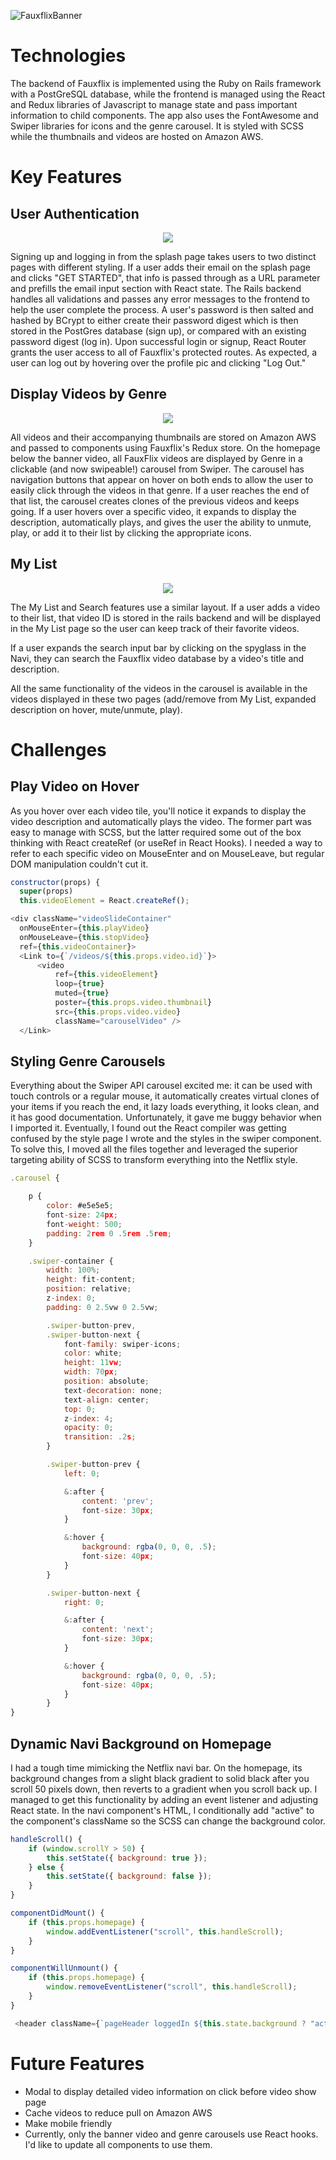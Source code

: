 ![FauxflixBanner](extra_media/splash.png)


# Technologies

The backend of Fauxflix is implemented using the Ruby on Rails framework with a PostGreSQL database, while the frontend is managed using the React and Redux libraries of Javascript to manage state and pass important information to child components. The app also uses the FontAwesome and Swiper libraries for icons and the genre carousel. It is styled with SCSS while the thumbnails and videos are hosted on Amazon AWS.

# Key Features

## User Authentication

<p align="center">
  <img src="extra_media/user_auth.gif">
</p>

Signing up and logging in from the splash page takes users to two distinct pages with different styling. If a user adds their email on the splash page and clicks "GET STARTED", that info is passed through as a URL parameter and prefills the email input section with React state. The Rails backend handles all validations and passes any error messages to the frontend to help the user complete the process. A user's password is then salted and hashed by BCrypt to either create their password digest which is then stored in the PostGres database (sign up), or compared with an existing password digest (log in). Upon successful login or signup, React Router grants the user access to all of Fauxflix's protected routes. As expected, a user can log out by hovering over the profile pic and clicking "Log Out."

## Display Videos by Genre

<p align="center">
  <img src="extra_media/carousel_demo.gif">
</p>

All videos and their accompanying thumbnails are stored on Amazon AWS and passed to components using Fauxflix's Redux store. On the homepage below the banner video, all FauxFlix videos are displayed by Genre in a clickable (and now swipeable!) carousel from Swiper. The carousel has navigation buttons that appear on hover on both ends to allow the user to easily click through the videos in that genre. If a user reaches the end of that list, the carousel creates clones of the previous videos and keeps going. If a user hovers over a specific video, it expands to display the description, automatically plays, and gives the user the ability to unmute, play, or add it to their list by clicking the appropriate icons.

## My List

<p align="center">
  <img src="extra_media/list_demo.gif">
</p>

The My List and Search features use a similar layout. If a user adds a video to their list, that video ID is stored in the rails backend and will be displayed in the My List page so the user can keep track of their favorite videos.

If a user expands the search input bar by clicking on the spyglass in the Navi, they can search the Fauxflix video database by a video's title and description.

All the same functionality of the videos in the carousel is available in the videos displayed in these two pages (add/remove from My List, expanded description on hover, mute/unmute, play).

# Challenges

## Play Video on Hover

As you hover over each video tile, you'll notice it expands to display the video description and automatically plays the video. The former part was easy to manage with SCSS, but the latter required some out of the box thinking with React createRef (or useRef in React Hooks). I needed a way to refer to each specific video on MouseEnter and on MouseLeave, but regular DOM manipulation couldn't cut it.

```JavaScript
constructor(props) {
  super(props)
  this.videoElement = React.createRef();
```

```JavaScript
<div className="videoSlideContainer"
  onMouseEnter={this.playVideo}
  onMouseLeave={this.stopVideo}
  ref={this.videoContainer}>
  <Link to={`/videos/${this.props.video.id}`}>
      <video
          ref={this.videoElement}
          loop={true}
          muted={true}
          poster={this.props.video.thumbnail}
          src={this.props.video.video}
          className="carouselVideo" />
  </Link>
```

## Styling Genre Carousels

Everything about the Swiper API carousel excited me: it can be used with touch controls or a regular mouse, it automatically creates virtual clones of your items if you reach the end, it lazy loads everything, it looks clean, and it has good documentation. Unfortunately, it gave me buggy behavior when I imported it. Eventually, I found out the React compiler was getting confused by the style page I wrote and the styles in the swiper component. To solve this, I moved all the files together and leveraged the superior targeting ability of SCSS to transform everything into the Netflix style.

```JavaScript
.carousel {

    p {
        color: #e5e5e5;
        font-size: 24px;
        font-weight: 500;
        padding: 2rem 0 .5rem .5rem;
    }

    .swiper-container {
        width: 100%;
        height: fit-content;
        position: relative;
        z-index: 0;
        padding: 0 2.5vw 0 2.5vw;

        .swiper-button-prev,
        .swiper-button-next {
            font-family: swiper-icons;
            color: white;
            height: 11vw;
            width: 70px;
            position: absolute;
            text-decoration: none;
            text-align: center;
            top: 0;
            z-index: 4;
            opacity: 0;
            transition: .2s;
        }

        .swiper-button-prev {
            left: 0;

            &:after {
                content: 'prev';
                font-size: 30px;
            }

            &:hover {
                background: rgba(0, 0, 0, .5);
                font-size: 40px;
            }
        }

        .swiper-button-next {
            right: 0;

            &:after {
                content: 'next';
                font-size: 30px;
            }

            &:hover {
                background: rgba(0, 0, 0, .5);
                font-size: 40px;
            }
        }
}
```

## Dynamic Navi Background on Homepage

I had a tough time mimicking the Netflix navi bar. On the homepage, its background changes from a slight black gradient to solid black after you scroll 50 pixels down, then reverts to a gradient when you scroll back up. I managed to get this functionality by adding an event listener and adjusting React state. In the navi component's HTML, I conditionally add "active" to the component's className so the SCSS can change the background color.

```JavaScript
handleScroll() {
    if (window.scrollY > 50) {
        this.setState({ background: true });
    } else {
        this.setState({ background: false });
    }
}

componentDidMount() {
    if (this.props.homepage) {
        window.addEventListener("scroll", this.handleScroll);
    }
}

componentWillUnmount() {
    if (this.props.homepage) {
        window.removeEventListener("scroll", this.handleScroll);
    }
}
```

```JavaScript
 <header className={`pageHeader loggedIn ${this.state.background ? "active" : ""}`}>
```

# Future Features

- Modal to display detailed video information on click before video show page
- Cache videos to reduce pull on Amazon AWS
- Make mobile friendly
- Currently, only the banner video and genre carousels use React hooks. I'd like to update all components to use them.
